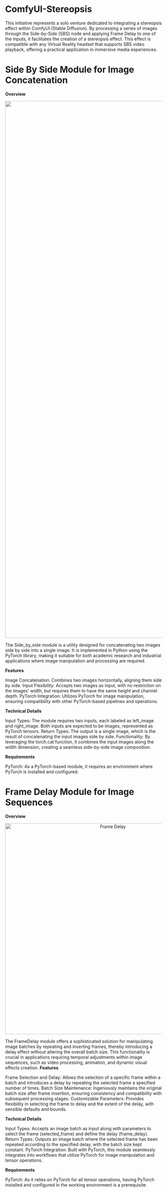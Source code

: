 # ComfyUI-Stereopsis

This initiative represents a solo venture dedicated to integrating a stereopsis effect within ComfyUI (Stable Diffusion). By processing a series of images through the Side-by-Side (SBS) node and applying Frame Delay to one of the inputs, it facilitates the creation of a stereopsis effect. This effect is compatible with any Virtual Reality headset that supports SBS video playback, offering a practical application in immersive media experiences.

# Side By Side Module for Image Concatenation
**Overview**

<p align="center">
<img width="1723" alt="Side-by-Side" src="https://github.com/IsItDanOrAi/ComfyUI-Stereopsis/assets/162214102/c4b70e1e-56ff-4010-954c-da2371b87903">
</p>

The Side_by_side module is a utility designed for concatenating two images side by side into a single image. It is implemented in Python using the PyTorch library, making it suitable for both academic research and industrial applications where image manipulation and processing are required.

**Features**

   Image Concatenation: Combines two images horizontally, aligning them side by side.
   Input Flexibility: Accepts two images as input, with no restriction on the images' width, but requires them to have the same height and channel depth.
   PyTorch Integration: Utilizes PyTorch for image manipulation, ensuring compatibility with other PyTorch-based pipelines and operations.

**Technical Details**

   Input Types: The module requires two inputs, each labeled as left_image and right_image. Both inputs are expected to be images, represented as PyTorch tensors.
   Return Types: The output is a single image, which is the result of concatenating the input images side by side.
   Functionality: By leveraging the torch.cat function, it combines the input images along the width dimension, creating a seamless side-by-side image composition.

**Requirements**

   PyTorch: As a PyTorch-based module, it requires an environment where PyTorch is installed and configured.



# Frame Delay Module for Image Sequences
**Overview**

<p align="center">
<img width="677" alt="Frame Delay" src="https://github.com/IsItDanOrAi/ComfyUI-Stereopsis/assets/162214102/a8768fa4-596e-4484-af9c-9bbda21da0f5">
</p>

The FrameDelay module offers a sophisticated solution for manipulating image batches by repeating and inserting frames, thereby introducing a delay effect without altering the overall batch size. This functionality is crucial in applications requiring temporal adjustments within image sequences, such as video processing, animation, and dynamic visual effects creation.
**Features**

   Frame Selection and Delay: Allows the selection of a specific frame within a batch and introduces a delay by repeating the selected frame a specified number of times.
   Batch Size Maintenance: Ingeniously maintains the original batch size after frame insertion, ensuring consistency and compatibility with subsequent processing stages.
   Customizable Parameters: Provides flexibility in selecting the frame to delay and the extent of the delay, with sensible defaults and bounds.

**Technical Details**

   Input Types: Accepts an image batch as input along with parameters to select the frame (selected_frame) and define the delay (frame_delay).
   Return Types: Outputs an image batch where the selected frame has been repeated according to the specified delay, with the batch size kept constant.
   PyTorch Integration: Built with PyTorch, this module seamlessly integrates into workflows that utilize PyTorch for image manipulation and tensor operations.

**Requirements**

   PyTorch: As it relies on PyTorch for all tensor operations, having PyTorch installed and configured in the working environment is a prerequisite.

